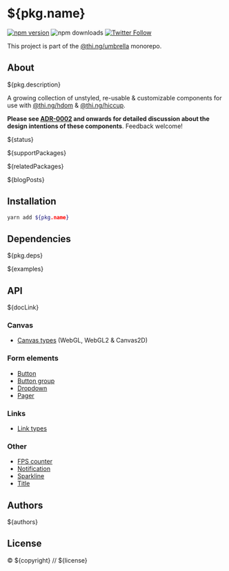 # ${pkg.name}

[![npm version](https://img.shields.io/npm/v/${pkg.name}.svg)](https://www.npmjs.com/package/${pkg.name})
![npm downloads](https://img.shields.io/npm/dm/${pkg.name}.svg)
[![Twitter Follow](https://img.shields.io/twitter/follow/thing_umbrella.svg?style=flat-square&label=twitter)](https://twitter.com/thing_umbrella)

This project is part of the
[@thi.ng/umbrella](https://github.com/thi-ng/umbrella/) monorepo.

<!-- TOC -->

## About

${pkg.description}

A growing collection of unstyled, re-usable & customizable components
for use with
[@thi.ng/hdom](https://github.com/thi-ng/umbrella/tree/master/packages/hdom)
&
[@thi.ng/hiccup](https://github.com/thi-ng/umbrella/tree/master/packages/hiccup).

**Please see
[ADR-0002](https://github.com/thi-ng/umbrella/tree/master/packages/hdom-components/adr/0002-component-configuration.md)
and onwards for detailed discussion about the design intentions of these
components**. Feedback welcome!

${status}

${supportPackages}

${relatedPackages}

${blogPosts}

## Installation

```bash
yarn add ${pkg.name}
```

## Dependencies

${pkg.deps}

${examples}

## API

${docLink}

### Canvas

- [Canvas types](https://github.com/thi-ng/umbrella/tree/master/packages/hdom-components/src/canvas.ts) (WebGL, WebGL2 & Canvas2D)

### Form elements

- [Button](https://github.com/thi-ng/umbrella/tree/master/packages/hdom-components/src/button.ts)
- [Button group](https://github.com/thi-ng/umbrella/tree/master/packages/hdom-components/src/button-group.ts)
- [Dropdown](https://github.com/thi-ng/umbrella/tree/master/packages/hdom-components/src/dropdown.ts)
- [Pager](https://github.com/thi-ng/umbrella/tree/master/packages/hdom-components/src/pager.ts)

### Links

- [Link types](https://github.com/thi-ng/umbrella/tree/master/packages/hdom-components/src/link.ts)

### Other

- [FPS counter](https://github.com/thi-ng/umbrella/tree/master/packages/hdom-components/src/fps-counter.ts)
- [Notification](https://github.com/thi-ng/umbrella/tree/master/packages/hdom-components/src/notification.ts)
- [Sparkline](https://github.com/thi-ng/umbrella/tree/master/packages/hdom-components/src/sparkline.ts)
- [Title](https://github.com/thi-ng/umbrella/tree/master/packages/hdom-components/src/title.ts)

## Authors

${authors}

## License

&copy; ${copyright} // ${license}
